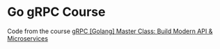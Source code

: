 # Go gRPC Course

Code from the course [gRPC [Golang] Master Class: Build Modern API & Microservices](https://www.udemy.com/course/grpc-golang/)